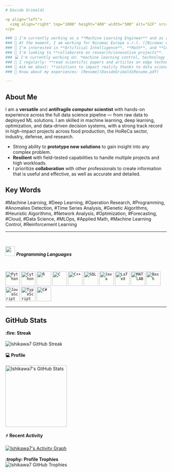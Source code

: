 ```yaml
---
# Davide Grimaldi

<p align="left">
  <img align="right" top="1000" height="400" width="500" alt="GIF" src="https://cdn.analyticsvidhya.com/wp-content/uploads/2020/02/ANN-Graph.gif">
</p>

### 🔭 I'm currently working as a **Machine Learning Engineer** and as a **Research Operations Analyst**.
### 🏢 At the moment, I am working for Nicomac Europe s.r.l. ([Nicomac website](https://nicomac.com/)) on machine learning control projects and the use of machine learning in industrial processes.
### 👀 I'm interested in **Artificial Intelligence**, **Math**, and **Computer Science**.
### 🌱 I'm looking to **collaborate on research/innovative projects**.
### 💻 I'm currently working on: *machine learning control, technology transfer, deep learning models, data pipelines, deployment of AI solutions, optimization problems*.
### 📝 I regularly: **read scientific papers and articles on edge technologies in AI**, and **prototype new systems to deal with real problems**.
### 💬 Ask me about: **solutions to impact reality thanks to data science and artificial intelligence**, and **making processes more efficient through optimization algorithms**.
### 📄 Know about my experiences: [Resume](DavideGrimaldiResume.pdf)

---
```


## About Me

I am a **versatile** and **antifragile computer scientist** with hands-on experience across the full data science pipeline — from raw data to deployed ML solutions. I am skilled in machine learning, deep learning, optimization, and data-driven decision systems, with a strong track record in high-impact projects across food production, the HoReCa sector, industry, defense, and research.

* Strong ability to **prototype new solutions** to gain insight into any complex problem.
* **Resilient** with field-tested capabilities to handle multiple projects and high workloads.
* I prioritize **collaboration** with other professionals to create information that is useful and effective, as well as accurate and detailed.

## Key Words

#Machine Learning, #Deep Learning, #Operation Research, #Programming, #Anomalies Detection, #Time Series Analysis, #Genetic Algorithms, #Heuristic Algorithms, #Network Analysis, #Optimization, #Forecasting, #Cloud, #Data Science, #MLOps, #Applied Math, #Machine Learning Control, #Reinforcement Learning

---

<br/>

<img src="https://media.giphy.com/media/iY8CRBdQXODJSCERIr/giphy.gif" width="30px">&nbsp;***Programming Languages***

&nbsp;
<p align="left">
  <code><img height="45" src="https://www.devacademy.es/wp-content/uploads/2018/10/python-logo-150x150.png" alt="Python"></code>
  <code><img height="45" src="https://i.iinfo.cz/images/531/cython-1.png" alt="Cython"></code>
  <code><img height="45" src="https://logodix.com/logo/700854.png" alt="R"></code>
  <code><img height="45" src="https://www.mycplus.com/mycplus/wp-content/uploads/2020/04/c_logo-150x150.png" alt="C"></code>
  <code><img height="45" src="https://brandslogos.com/wp-content/uploads/images/large/c-logo.png" alt="C++"></code>
  <code><img height="45" src="https://code.gestiolex.it/wp-content/uploads/2016/09/SQL_logo1-300x300-150x150.png" alt="SQL"></code>
  <code><img height="45" src="https://media.if-not-true-then-false.com/2010/02/java-logo.png" alt="Java"></code>
  <code><img height="45" src="https://s3-us-west-2.amazonaws.com/oww-files-thumb/7/7e/Latex_logo_bw.gif/200px-Latex_logo_bw.gif" alt="LaTeX"></code>
  <code><img height="45" src="https://www.logolynx.com/images/logolynx/92/92da911aa16bb2eaceda448ff972d235.png" alt="MATLAB"></code>
  <code><img height="45" src="https://goering.io/images/tools/bash-logo.png" alt="Bash"></code>
  <code><img height="45" src="https://logos-download.com/wp-content/uploads/2019/01/JavaScript_Logo-136x136.png" alt="JavaScript"></code>
  <code><img height="45" src="https://upload.wikimedia.org/wikipedia/commons/thumb/4/4c/Typescript_logo_2020.svg/1200px-Typescript_logo_2020.svg.png" alt="TypeScript"></code>
  <code><img height="45" src="https://www.images.cybrosys.com/images/sc-csharp.png" alt="C#"></code>
</p>
<hr>

## GitHub Stats

<p align="center">
  <summary><b>:fire: Streak</b></summary>
  <br/>
  <img src="https://github-readme-streak-stats.herokuapp.com/?user=Ishikawa7&count_private=true" alt="Ishikawa7 GitHub Streak" />
  <br/><br/>
  <summary><b>💻 Profile</b></summary>
  <br/>
  <a href="https://github.com/Ishikawa7/github-readme-stats">
    <img alt="Ishikawa7's GitHub Stats" src="https://github-readme-stats.vercel.app/api?username=Ishikawa7&show_icons=true&count_private=true" height="192px"/>
  </a>
  <br/><br/>
  <summary><b>⚡ Recent Activity</b></summary>
  <br/>
  <a href="https://github.com/Ishikawa7">
    <img alt="Ishikawa7's Activity Graph" src="https://github-readme-activity-graph.vercel.app/graph?username=Ishikawa7&custom_title=Ishikawa7's%20Contribution%20Graph&theme=github" />
  </a>
  <br/><br/>
  <summary><b>:trophy: Profile Trophies</b></summary>
  <img src="https://github-profile-trophy.vercel.app/?username=Ishikawa7&layout=compact" alt="Ishikawa7 GitHub Trophies" />
</p>
